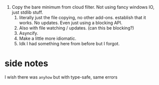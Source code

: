 1. Copy the bare minimum from cloud filter.
    Not using fancy windows IO, just stdlib stuff.
    1. literally just the file copying, no other add-ons.
       establish that it works. No updates.
       Even just using a blocking API.
    2. Also with file watching / updates. (can this be blocking?)
    3. Asyncify.
    4. Make a little more idiomatic.
    5. Idk I had something here from before but I forgot.
    

# side notes
I wish there was `anyhow` but with type-safe, same errors
